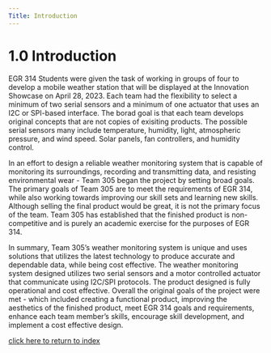 ```yaml
---
Title: Introduction
---
```


# 1.0 Introduction

EGR 314 Students were given the task of working in groups of four to develop a mobile weather station that will be displayed at the Innovation Showcase on April 28, 2023. Each team had the flexibility to select a minimum of two serial sensors and a minimum of one actuator that uses an I2C or SPI-based interface. The borad goal is that each team develops original concepts that are not copies of exisiting products. The possible serial sensors many include temperature, humidity, light, atmospheric pressure, and wind speed. Solar panels, fan controllers, and humidity control.

In an effort to design a reliable weather monitoring system that is capable of monitoring its surroundings, recording and transmitting data, and resisting environmental wear - Team 305 began the project by setting broad goals. The primary goals of Team 305 are to meet the requirements of EGR 314, while also working towards improving our skill sets and learning new skills. Although selling the final product would be great, it is not the primary focus of the team. Team 305 has established that the finished product is non-competitive and is purely an academic exercise for the purposes of EGR 314. 

In summary, Team 305’s weather monitoring system is unique and uses solutions that utilizes the latest technology to produce accurate and dependable data, while being cost effective. The weather monitoring system designed utilizes two serial sensors and a motor controlled actuator that communicate using I2C/SPI protocols. The product designed is fully operational and cost effective. Overall the original goals of the project were met - which included creating a functional product, improving the aesthetics of the finished product, meet EGR 314 goals and requirements, enhance each team member’s skills, encourage skill development, and implement a cost effective design. 


[click here to return to index](/index)

